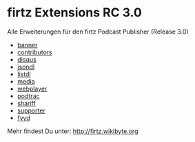# firtz Extensions RC 3.0
Alle Erweiterungen für den firtz Podcast Publisher (Release 3.0)


- [banner](https://github.com/Firtz-Designs/firtz-extensions-rc3.0/tree/master/sources/banner)
- [contributors](https://github.com/Firtz-Designs/firtz-extensions-rc3.0/tree/master/sources/contributors)
- [disqus](https://github.com/Firtz-Designs/firtz-extensions-rc3.0/tree/master/sources/disqus)
- [jsondl](https://github.com/Firtz-Designs/firtz-extensions-rc3.0/tree/master/sources/jsondl)
- [listdl](https://github.com/Firtz-Designs/firtz-extensions-rc3.0/tree/master/sources/listdl)
- [media](https://github.com/Firtz-Designs/firtz-extensions-rc3.0/tree/master/sources/media)
- [webplayer](https://github.com/Firtz-Designs/firtz-extensions-rc3.0/tree/master/sources/webplayer)
- [podtrac](https://github.com/Firtz-Designs/firtz-extensions-rc3.0/tree/master/sources/podtrac)
- [shariff](https://github.com/Firtz-Designs/firtz-extensions-rc3.0/tree/master/sources/shariff)
- [supporter](https://github.com/Firtz-Designs/firtz-extensions-rc3.0/tree/master/sources/supporter)
- [fyyd](https://github.com/Firtz-Designs/firtz-extensions-rc3.0/tree/master/sources/fyyd)

Mehr findest Du unter: http://firtz.wikibyte.org
